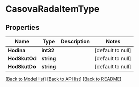 # CasovaRadaItemType

## Properties
Name | Type | Description | Notes
------------ | ------------- | ------------- | -------------
**Hodina** | **int32** |  | [default to null]
**HodSkutOd** | **string** |  | [default to null]
**HodSkutDo** | **string** |  | [default to null]

[[Back to Model list]](../README.md#documentation-for-models) [[Back to API list]](../README.md#documentation-for-api-endpoints) [[Back to README]](../README.md)


